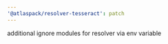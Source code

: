 ```yaml
---
'@atlaspack/resolver-tesseract': patch
---
```


additional ignore modules for resolver via env variable
